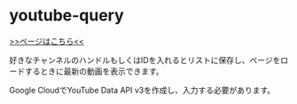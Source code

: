 # youtube-query

[>>ページはこちら<<](https://corogura.github.io/youtube-query/)

好きなチャンネルのハンドルもしくはIDを入れるとリストに保存し、ページをロードするときに最新の動画を表示できます。

Google CloudでYouTube Data API v3を作成し、入力する必要があります。
